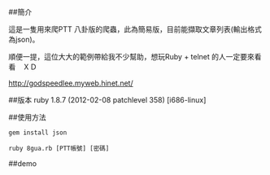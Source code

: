 ##簡介

這是一隻用來爬PTT 八卦版的爬蟲，此為簡易版，目前能擷取文章列表(輸出格式為json)。

順便一提，這位大大的範例帶給我不少幫助，想玩Ruby + telnet 的人一定要來看看　ＸＤ

http://godspeedlee.myweb.hinet.net/

##版本
ruby 1.8.7 (2012-02-08 patchlevel 358) [i686-linux]
  
##使用方法
  
    gem install json
  
    ruby 8gua.rb [PTT帳號] [密碼]
    
##demo


    
    
      
